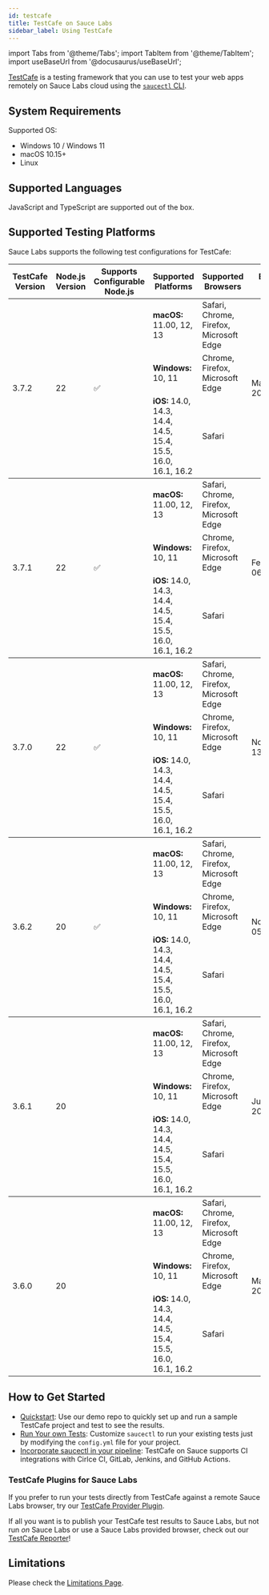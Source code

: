 ```yaml
---
id: testcafe
title: TestCafe on Sauce Labs
sidebar_label: Using TestCafe
---
```


import Tabs from '@theme/Tabs';
import TabItem from '@theme/TabItem';
import useBaseUrl from '@docusaurus/useBaseUrl';

[TestCafe](https://github.com/DevExpress/testcafe) is a testing framework that
you can use to test your web apps remotely on Sauce Labs cloud using the [`saucectl` CLI](/dev/cli/saucectl).

## System Requirements

Supported OS:

- Windows 10 / Windows 11
- macOS 10.15+
- Linux

## Supported Languages

JavaScript and TypeScript are supported out of the box.

## Supported Testing Platforms

Sauce Labs supports the following test configurations for TestCafe:

<table id="table-fw">
  <tr>
    <th>TestCafe Version</th>
    <th>Node.js Version</th>
    <th width="10%">Supports Configurable Node.js</th>
    <th width="30%">Supported Platforms</th>
    <th width="30%">Supported Browsers</th>
    <th width="30%">End of Life</th>
  </tr>
  <tbody>
    <tr>
      <td rowspan='3'>3.7.2</td>
      <td rowspan='3'>22</td>
      <td rowspan='3'>✅</td>
      <td><b>macOS:</b> 11.00, 12, 13</td>
      <td>Safari, Chrome, Firefox, Microsoft Edge</td>
      <td rowspan='3'>March 18, 2026</td>
    </tr>
    <tr>
      <td><b>Windows:</b> 10, 11</td>
      <td>Chrome, Firefox, Microsoft Edge</td>
    </tr>
    <tr>
      <td><b>iOS:</b> 14.0, 14.3, 14.4, 14.5, 15.4, 15.5, 16.0, 16.1, 16.2</td>
      <td>Safari</td>
    </tr>
  </tbody>
  <tbody>
    <tr>
      <td rowspan='3'>3.7.1</td>
      <td rowspan='3'>22</td>
      <td rowspan='3'>✅</td>
      <td><b>macOS:</b> 11.00, 12, 13</td>
      <td>Safari, Chrome, Firefox, Microsoft Edge</td>
      <td rowspan='3'>February 06, 2026</td>
    </tr>
    <tr>
      <td><b>Windows:</b> 10, 11</td>
      <td>Chrome, Firefox, Microsoft Edge</td>
    </tr>
    <tr>
      <td><b>iOS:</b> 14.0, 14.3, 14.4, 14.5, 15.4, 15.5, 16.0, 16.1, 16.2</td>
      <td>Safari</td>
    </tr>
  </tbody>
  <tbody>
    <tr>
      <td rowspan='3'>3.7.0</td>
      <td rowspan='3'>22</td>
      <td rowspan='3'>✅</td>
      <td><b>macOS:</b> 11.00, 12, 13</td>
      <td>Safari, Chrome, Firefox, Microsoft Edge</td>
      <td rowspan='3'>November 13, 2025</td>
    </tr>
    <tr>
      <td><b>Windows:</b> 10, 11</td>
      <td>Chrome, Firefox, Microsoft Edge</td>
    </tr>
    <tr>
      <td><b>iOS:</b> 14.0, 14.3, 14.4, 14.5, 15.4, 15.5, 16.0, 16.1, 16.2</td>
      <td>Safari</td>
    </tr>
  </tbody>
  <tbody>
    <tr>
      <td rowspan='3'>3.6.2</td>
      <td rowspan='3'>20</td>
      <td rowspan='3'>✅</td>
      <td><b>macOS:</b> 11.00, 12, 13</td>
      <td>Safari, Chrome, Firefox, Microsoft Edge</td>
      <td rowspan='3'>November 05, 2025</td>
    </tr>
    <tr>
      <td><b>Windows:</b> 10, 11</td>
      <td>Chrome, Firefox, Microsoft Edge</td>
    </tr>
    <tr>
      <td><b>iOS:</b> 14.0, 14.3, 14.4, 14.5, 15.4, 15.5, 16.0, 16.1, 16.2</td>
      <td>Safari</td>
    </tr>
  </tbody>
  <tbody>
    <tr>
      <td rowspan='3'>3.6.1</td>
      <td rowspan='3'>20</td>
      <td rowspan='3'></td>
      <td><b>macOS:</b> 11.00, 12, 13</td>
      <td>Safari, Chrome, Firefox, Microsoft Edge</td>
      <td rowspan='3'>June 26, 2025</td>
    </tr>
    <tr>
      <td><b>Windows:</b> 10, 11</td>
      <td>Chrome, Firefox, Microsoft Edge</td>
    </tr>
    <tr>
      <td><b>iOS:</b> 14.0, 14.3, 14.4, 14.5, 15.4, 15.5, 16.0, 16.1, 16.2</td>
      <td>Safari</td>
    </tr>
  </tbody>
  <tbody>
    <tr>
      <td rowspan='3'>3.6.0</td>
      <td rowspan='3'>20</td>
      <td rowspan='3'></td>
      <td><b>macOS:</b> 11.00, 12, 13</td>
      <td>Safari, Chrome, Firefox, Microsoft Edge</td>
      <td rowspan='3'>May 28, 2025</td>
    </tr>
    <tr>
      <td><b>Windows:</b> 10, 11</td>
      <td>Chrome, Firefox, Microsoft Edge</td>
    </tr>
    <tr>
      <td><b>iOS:</b> 14.0, 14.3, 14.4, 14.5, 15.4, 15.5, 16.0, 16.1, 16.2</td>
      <td>Safari</td>
    </tr>
  </tbody>
</table>

## How to Get Started

- [Quickstart](/web-apps/automated-testing/testcafe/quickstart): Use our demo repo to quickly set up and run a sample TestCafe project and test to see the results.
- [Run Your own Tests](/web-apps/automated-testing/testcafe/yaml): Customize `saucectl` to run your existing tests just by modifying the `config.yml` file for your project.
- [Incorporate saucectl in your pipeline](/dev/cli/saucectl/usage/use-cases/#integrating-saucectl-in-your-ci-pipeline): TestCafe on Sauce supports CI integrations with Cirlce CI, GitLab, Jenkins, and GitHub Actions.

### TestCafe Plugins for Sauce Labs

If you prefer to run your tests directly from TestCafe against a remote Sauce
Labs browser, try our [TestCafe Provider Plugin](provider-plugin).

If all you want is to publish your TestCafe test results to Sauce Labs, but not
run _on_ Sauce Labs or use a Sauce Labs provided browser, check out our
[TestCafe Reporter](https://github.com/saucelabs/testcafe-reporter)!

## Limitations

Please check the [Limitations Page](limitations).
